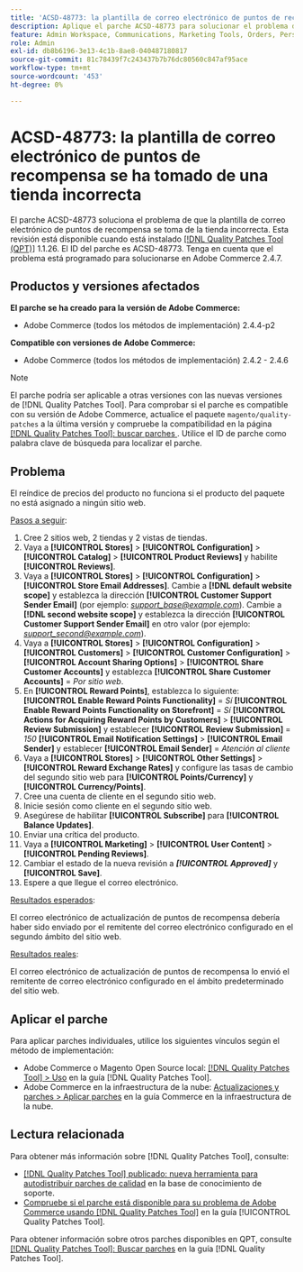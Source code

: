 ```yaml
---
title: 'ACSD-48773: la plantilla de correo electrónico de puntos de recompensa se ha tomado de una tienda incorrecta'
description: Aplique el parche ACSD-48773 para solucionar el problema de Adobe Commerce donde la plantilla de correo electrónico de puntos de recompensa se toma de la tienda incorrecta.
feature: Admin Workspace, Communications, Marketing Tools, Orders, Personalization, Rewards
role: Admin
exl-id: db8b6196-3e13-4c1b-8ae8-040487180817
source-git-commit: 81c78439f7c243437b7b76dc80560c847af95ace
workflow-type: tm+mt
source-wordcount: '453'
ht-degree: 0%

---
```


# ACSD-48773: la plantilla de correo electrónico de puntos de recompensa se ha tomado de una tienda incorrecta

El parche ACSD-48773 soluciona el problema de que la plantilla de correo electrónico de puntos de recompensa se toma de la tienda incorrecta. Esta revisión está disponible cuando está instalado [[!DNL Quality Patches Tool (QPT)]](https://experienceleague.adobe.com/es/docs/commerce-knowledge-base/kb/announcements/commerce-announcements/magento-quality-patches-released-new-tool-to-self-serve-quality-patches) 1.1.26. El ID del parche es ACSD-48773. Tenga en cuenta que el problema está programado para solucionarse en Adobe Commerce 2.4.7.

## Productos y versiones afectados

**El parche se ha creado para la versión de Adobe Commerce:**

* Adobe Commerce (todos los métodos de implementación) 2.4.4-p2

**Compatible con versiones de Adobe Commerce:**

* Adobe Commerce (todos los métodos de implementación) 2.4.2 - 2.4.6

>[!NOTE]
>
>El parche podría ser aplicable a otras versiones con las nuevas versiones de [!DNL Quality Patches Tool]. Para comprobar si el parche es compatible con su versión de Adobe Commerce, actualice el paquete `magento/quality-patches` a la última versión y compruebe la compatibilidad en la página [[!DNL Quality Patches Tool]: buscar parches ](https://experienceleague.adobe.com/tools/commerce-quality-patches/index.html?lang=es). Utilice el ID de parche como palabra clave de búsqueda para localizar el parche.

## Problema

El reíndice de precios del producto no funciona si el producto del paquete no está asignado a ningún sitio web.

<u>Pasos a seguir</u>:

1. Cree 2 sitios web, 2 tiendas y 2 vistas de tiendas.
1. Vaya a **[!UICONTROL Stores]** > **[!UICONTROL Configuration]** > **[!UICONTROL Catalog]** > **[!UICONTROL Product Reviews]** y habilite **[!UICONTROL Reviews]**.
1. Vaya a **[!UICONTROL Stores]** > **[!UICONTROL Configuration]** > **[!UICONTROL Store Email Addresses]**.
Cambie a **[!DNL default website scope]** y establezca la dirección **[!UICONTROL Customer Support Sender Email]** (por ejemplo: *support_base@example.com*).
Cambie a **[!DNL second website scope]** y establezca la dirección **[!UICONTROL Customer Support Sender Email]** en otro valor (por ejemplo: *support_second@example.com*).
1. Vaya a **[!UICONTROL Stores]** > **[!UICONTROL Configuration]** > **[!UICONTROL Customers]** > **[!UICONTROL Customer Configuration]** > **[!UICONTROL Account Sharing Options]** > **[!UICONTROL Share Customer Accounts]** y establezca **[!UICONTROL Share Customer Accounts]** = *Por sitio web*.
1. En **[!UICONTROL Reward Points]**, establezca lo siguiente:
   **[!UICONTROL Enable Reward Points Functionality]** = *Sí*
   **[!UICONTROL Enable Reward Points Functionality on Storefront]** = *Sí*
   **[!UICONTROL Actions for Acquiring Reward Points by Customers]** > **[!UICONTROL Review Submission]** y establecer **[!UICONTROL Review Submission]** = *150*
   **[!UICONTROL Email Notification Settings]** > **[!UICONTROL Email Sender]** y establecer **[!UICONTROL Email Sender]** = *Atención al cliente*
1. Vaya a **[!UICONTROL Stores]** > **[!UICONTROL Other Settings]** > **[!UICONTROL Reward Exchange Rates]** y configure las tasas de cambio del segundo sitio web para **[!UICONTROL Points/Currency]** y **[!UICONTROL Currency/Points]**.
1. Cree una cuenta de cliente en el segundo sitio web.
1. Inicie sesión como cliente en el segundo sitio web.
1. Asegúrese de habilitar **[!UICONTROL Subscribe]** para **[!UICONTROL Balance Updates]**.
1. Enviar una crítica del producto.
1. Vaya a **[!UICONTROL Marketing]** > **[!UICONTROL User Content]** > **[!UICONTROL Pending Reviews]**.
1. Cambiar el estado de la nueva revisión a ***[!UICONTROL Approved]*** y **[!UICONTROL Save]**.
1. Espere a que llegue el correo electrónico.

<u>Resultados esperados</u>:

El correo electrónico de actualización de puntos de recompensa debería haber sido enviado por el remitente del correo electrónico configurado en el segundo ámbito del sitio web.

<u>Resultados reales</u>:

El correo electrónico de actualización de puntos de recompensa lo envió el remitente de correo electrónico configurado en el ámbito predeterminado del sitio web.

## Aplicar el parche

Para aplicar parches individuales, utilice los siguientes vínculos según el método de implementación:

* Adobe Commerce o Magento Open Source local: [[!DNL Quality Patches Tool] > Uso](/help/tools/quality-patches-tool/usage.md) en la guía [!DNL Quality Patches Tool].
* Adobe Commerce en la infraestructura de la nube: [Actualizaciones y parches > Aplicar parches](https://experienceleague.adobe.com/docs/commerce-cloud-service/user-guide/develop/upgrade/apply-patches.html?lang=es) en la guía Commerce en la infraestructura de la nube.

## Lectura relacionada

Para obtener más información sobre [!DNL Quality Patches Tool], consulte:

* [[!DNL Quality Patches Tool] publicado: nueva herramienta para autodistribuir parches de calidad](https://experienceleague.adobe.com/es/docs/commerce-knowledge-base/kb/announcements/commerce-announcements/magento-quality-patches-released-new-tool-to-self-serve-quality-patches) en la base de conocimiento de soporte.
* [Compruebe si el parche está disponible para su problema de Adobe Commerce usando [!DNL Quality Patches Tool]](/help/tools/quality-patches-tool/patches-available-in-qpt/check-patch-for-magento-issue-with-magento-quality-patches.md) en la guía [!UICONTROL Quality Patches Tool].


Para obtener información sobre otros parches disponibles en QPT, consulte [[!DNL Quality Patches Tool]: Buscar parches](https://experienceleague.adobe.com/tools/commerce-quality-patches/index.html?lang=es) en la guía [!DNL Quality Patches Tool].
